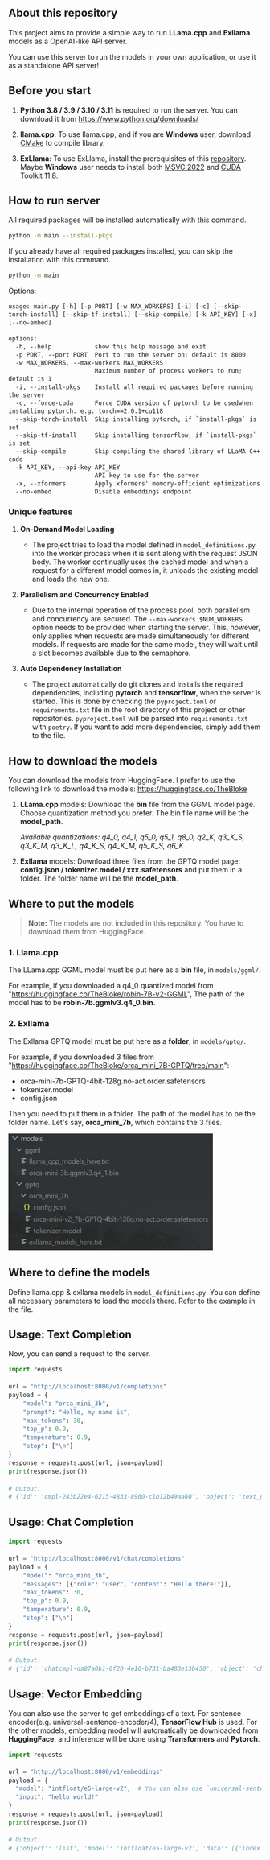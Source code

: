 ## About this repository
This project aims to provide a simple way to run **LLama.cpp** and **Exllama** models as a OpenAI-like API server.

You can use this server to run the models in your own application, or use it as a standalone API server!

## Before you start

1. **Python 3.8 / 3.9 / 3.10 / 3.11** is required to run the server. You can download it from https://www.python.org/downloads/

2. **llama.cpp**: To use llama.cpp, and if you are **Windows** user, download [CMake](https://cmake.org/download/) to compile library.

3. **ExLlama**: To use ExLlama, install the prerequisites of this [repository](https://github.com/turboderp/exllama). Maybe **Windows** user needs to install both [MSVC 2022](https://visualstudio.microsoft.com/downloads/) and [CUDA Toolkit 11.8](https://developer.nvidia.com/cuda-11-8-0-download-archive).



## How to run server

All required packages will be installed automatically with this command.

```bash
python -m main --install-pkgs
```

If you already have all required packages installed, you can skip the installation with this command.
```bash
python -m main
```
Options:
```b
usage: main.py [-h] [-p PORT] [-w MAX_WORKERS] [-i] [-c] [--skip-torch-install] [--skip-tf-install] [--skip-compile] [-k API_KEY] [-x] [--no-embed]

options:
  -h, --help            show this help message and exit
  -p PORT, --port PORT  Port to run the server on; default is 8000
  -w MAX_WORKERS, --max-workers MAX_WORKERS
                        Maximum number of process workers to run; default is 1
  -i, --install-pkgs    Install all required packages before running the server
  -c, --force-cuda      Force CUDA version of pytorch to be usedwhen installing pytorch. e.g. torch==2.0.1+cu118
  --skip-torch-install  Skip installing pytorch, if `install-pkgs` is set
  --skip-tf-install     Skip installing tensorflow, if `install-pkgs` is set
  --skip-compile        Skip compiling the shared library of LLaMA C++ code
  -k API_KEY, --api-key API_KEY
                        API key to use for the server
  -x, --xformers        Apply xformers' memory-efficient optimizations
  --no-embed            Disable embeddings endpoint
```

### Unique features

1. **On-Demand Model Loading**
   - The project tries to load the model defined in `model_definitions.py` into the worker process when it is sent along with the request JSON body. The worker continually uses the cached model and when a request for a different model comes in, it unloads the existing model and loads the new one. 

2. **Parallelism and Concurrency Enabled**
   - Due to the internal operation of the process pool, both parallelism and concurrency are secured. The `--max-workers $NUM_WORKERS` option needs to be provided when starting the server. This, however, only applies when requests are made simultaneously for different models. If requests are made for the same model, they will wait until a slot becomes available due to the semaphore.

3. **Auto Dependency Installation**
   - The project automatically do git clones and installs the required dependencies, including **pytorch** and **tensorflow**, when the server is started. This is done by checking the `pyproject.toml` or `requirements.txt` file in the root directory of this project or other repositories. `pyproject.toml` will be parsed into `requirements.txt` with `poetry`. If you want to add more dependencies, simply add them to the file.


## How to download the models

You can download the models from HuggingFace. I prefer to use the following link to download the models: https://huggingface.co/TheBloke

1. **LLama.cpp** models: Download the **bin** file from the GGML model page. Choose quantization method you prefer. The bin file name will be the **model_path**.

     *Available quantizations: q4_0, q4_1, q5_0, q5_1, q8_0, q2_K, q3_K_S, q3_K_M, q3_K_L, q4_K_S, q4_K_M, q5_K_S, q6_K*

2. **Exllama** models: Download three files from the GPTQ model page: **config.json / tokenizer.model / xxx.safetensors** and put them in a folder. The folder name will be the **model_path**.

## Where to put the models

> **Note:** The models are not included in this repository. You have to download them from HuggingFace.


### 1. Llama.cpp
The LLama.cpp GGML model must be put here as a **bin** file, in `models/ggml/`.

For example, if you downloaded a q4_0 quantized model from "https://huggingface.co/TheBloke/robin-7B-v2-GGML",
The path of the model has to be **robin-7b.ggmlv3.q4_0.bin**.

### 2. Exllama
The Exllama GPTQ model must be put here as a **folder**, in `models/gptq/`.

For example, if you downloaded 3 files from "https://huggingface.co/TheBloke/orca_mini_7B-GPTQ/tree/main":

- orca-mini-7b-GPTQ-4bit-128g.no-act.order.safetensors
- tokenizer.model
- config.json

Then you need to put them in a folder.
The path of the model has to be the folder name. Let's say, **orca_mini_7b**, which contains the 3 files.

![image](contents/example-models.png)

## Where to define the models
Define llama.cpp & exllama models in `model_definitions.py`. You can define all necessary parameters to load the models there. Refer to the example in the file.



## Usage: Text Completion
Now, you can send a request to the server.

```python
import requests

url = "http://localhost:8000/v1/completions"
payload = {
    "model": "orca_mini_3b",
    "prompt": "Hello, my name is",
    "max_tokens": 30,
    "top_p": 0.9,
    "temperature": 0.9,
    "stop": ["\n"]
}
response = requests.post(url, json=payload)
print(response.json())

# Output:
# {'id': 'cmpl-243b22e4-6215-4833-8960-c1b12b49aa60', 'object': 'text_completion', 'created': 1689857470, 'model': 'D:/llmchat-llama-extension/models/ggml/orca-mini-3b.ggmlv3.q4_1.bin', 'choices': [{'text': " John and I'm excited to share with you how I built a 6-figure online business from scratch! In this video series, I will", 'index': 0, 'logprobs': None, 'finish_reason': 'length'}], 'usage': {'prompt_tokens': 6, 'completion_tokens': 30, 'total_tokens': 36}}
```

## Usage: Chat Completion

```python
import requests

url = "http://localhost:8000/v1/chat/completions"
payload = {
    "model": "orca_mini_3b",
    "messages": [{"role": "user", "content": "Hello there!"}],
    "max_tokens": 30,
    "top_p": 0.9,
    "temperature": 0.9,
    "stop": ["\n"]
}
response = requests.post(url, json=payload)
print(response.json())

# Output:
# {'id': 'chatcmpl-da87a0b1-0f20-4e10-b731-ba483e13b450', 'object': 'chat.completion', 'created': 1689868843, 'model': 'D:/llmchat-llama-extension/models/ggml/orca-mini-3b.ggmlv3.q4_1.bin', 'choices': [{'index': 0, 'message': {'role': 'assistant', 'content': " Hi there! Sure, I'd be happy to help you with that. What can I assist you with?"}, 'finish_reason': 'stop'}], 'usage': {'prompt_tokens': 11, 'completion_tokens': 23, 'total_tokens': 34}}
```


## Usage: Vector Embedding

You can also use the server to get embeddings of a text.
For sentence encoder(e.g. universal-sentence-encoder/4), **TensorFlow Hub** is used. For the other models, embedding model will automatically be downloaded from **HuggingFace**, and inference will be done using **Transformers** and **Pytorch**.
```python
import requests

url = "http://localhost:8000/v1/embeddings"
payload = {
  "model": "intfloat/e5-large-v2",  # You can also use `universal-sentence-encoder/4`
  "input": "hello world!"
}
response = requests.post(url, json=payload)
print(response.json())

# Output:
# {'object': 'list', 'model': 'intfloat/e5-large-v2', 'data': [{'index': 0, 'object': 'embedding', 'embedding': [0.28619545698165894, -0.8573919534683228, ...,  1.0349756479263306]}], 'usage': {'prompt_tokens': -1, 'total_tokens': -1}}
```